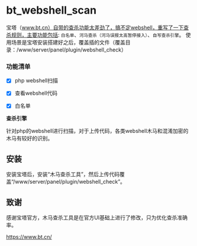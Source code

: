# bt_webshell_scan


宝塔（www.bt.cn）自带的查杀功能太差劲了，搞不定webshell，重写了一下查杀规则，主要功能包括: `白名单`、`河马查杀（河马误报太高暂停接入）`、`自写查杀引擎`。 使用场景是宝塔安装搭建好之后，覆盖插的文件（覆盖目录：/www/server/panel/plugin/webshell_check）



### 功能清单

- [x] php webshell扫描
- [x] 查看webshell代码
- [x] 白名单








**查杀引擎**

针对php的webshell进行扫描，对于上传代码，各类webshell木马和混淆加密的木马有较好的识别。




## 安装

安装宝塔后，安装“木马查杀工具”，然后上传代码覆盖“/www/server/panel/plugin/webshell_check”。


## 致谢
感谢宝塔官方，木马查杀工具是在官方UI基础上进行了修改，只为优化查杀准确率。

https://www.bt.cn/
